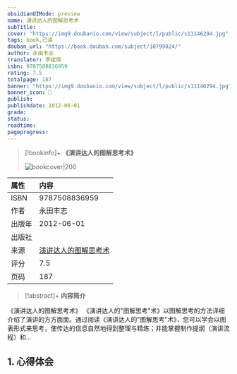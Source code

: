 ```yaml
---
obsidianUIMode: preview
name: 演讲达人的图解思考术
subTitle: 
cover: "https://img9.doubanio.com/view/subject/l/public/s11146294.jpg"
tags: book,已读
douban_url: "https://book.douban.com/subject/10799024/"
author: 永田丰志
translator: 李斌瑛
isbn: 9787508836959
rating: 7.5
totalpage: 187
banner: "https://img9.doubanio.com/view/subject/l/public/s11146294.jpg"
banner_icon: 📖
publish: 
publishdate: 2012-06-01
grade: 
status: 
readtime: 
pageprogress: 
---
```

> [!bookinfo]+ **《演讲达人的图解思考术》**
>
> ![bookcover|200](https://img9.doubanio.com/view/subject/l/public/s11146294.jpg)
>
| 属性   | 内容                                       |
|:------ |:------------------------------------------ |
| ISBN   |9787508836959|
| 作者   |永田丰志|
| 出版年 |2012-06-01|
| 出版社 ||
| 来源   |[演讲达人的图解思考术](https://book.douban.com/subject/10799024/)| 
| 评分   |7.5| 
| 页码   |187|

> [!abstract]+ **内容简介**
> 
《演讲达人的图解思考术》
《演讲达人的"图解思考"术》以图解思考的方法详细介绍了演讲的方方面面。通过阅读《演讲达人的"图解思考"术》，您可以学会以图表形式来思考，使传达的信息自然地得到整理与精练；并能掌握制作提纲（演讲流程）和...

## 1. 心得体会

